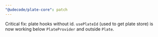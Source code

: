 ```yaml
---
"@udecode/plate-core": patch
---
```


Critical fix: plate hooks without id. `usePlateId` (used to get plate store) is now working below `PlateProvider` and outside `Plate`.
